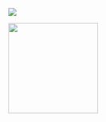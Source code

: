   <a href="https://instagram.com/thiago.viniciusc" target="_blank"><img src="https://img.shields.io/badge/-Instagram-%23E4405F?style=for-the-badge&logo=instagram&logoColor=white" target="_blank"></a>
<table>
    <tr>
        <img height="180em" src="https://github-readme-stats.vercel.app/api/top-langs/?username=natanmorais23&layout=compact&theme=dark" "Top Languages"/>
    </tr>
    
</table>

